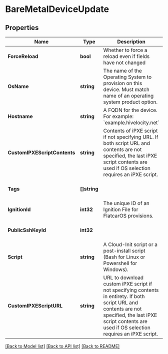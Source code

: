 # BareMetalDeviceUpdate

## Properties
Name | Type | Description | Notes
------------ | ------------- | ------------- | -------------
**ForceReload** | **bool** | Whether to force a reload even if fields have not changed | [optional] [default to null]
**OsName** | **string** | The name of the Operating System to provision on this device. Must match name of an operating system product option. | [default to null]
**Hostname** | **string** | A FQDN for the device. For example: &#x60;example.hivelocity.net&#x60; | [default to null]
**CustomIPXEScriptContents** | **string** | Contents of iPXE script if not specifying URL. If both script URL and contents are not specified, the last iPXE script contents are used if OS selection requires an iPXE script. | [optional] [default to null]
**Tags** | **[]string** |  | [optional] [default to null]
**IgnitionId** | **int32** | The unique ID of an Ignition File for FlatcarOS provisions. | [optional] [default to null]
**PublicSshKeyId** | **int32** |  | [optional] [default to null]
**Script** | **string** | A Cloud-Init script or a post-install script (Bash for Linux or Powershell for Windows). | [optional] [default to null]
**CustomIPXEScriptURL** | **string** | URL to download custom iPXE script if not specifying contents in entirety. If both script URL and contents are not specified, the last iPXE script contents are used if OS selection requires an  iPXE script. | [optional] [default to null]

[[Back to Model list]](../README.md#documentation-for-models) [[Back to API list]](../README.md#documentation-for-api-endpoints) [[Back to README]](../README.md)


